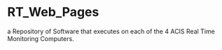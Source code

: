 # RT_Web_Pages

a Repository of Software that executes on each of the 4 ACIS Real Time
Monitoring Computers.
